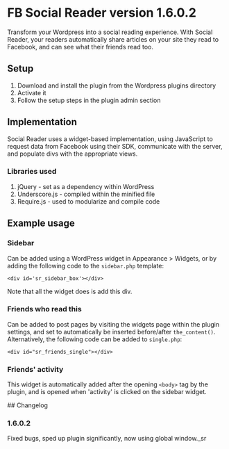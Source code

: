 # FB Social Reader version 1.6.0.2

Transform your Wordpress into a social reading experience. With Social Reader, your readers automatically share articles on your site they read to Facebook, and can see what their friends read too.

## Setup

1. Download and install the plugin from the Wordpress plugins directory
2. Activate it
3. Follow the setup steps in the plugin admin section 


## Implementation

Social Reader uses a widget-based implementation, using JavaScript to request data from Facebook using their SDK, communicate with the server, and populate divs with the appropriate views.

### Libraries used 

1. jQuery - set as a dependency within WordPress
2. Underscore.js - compiled within the minified file
3. Require.js - used to modularize and compile code

## Example usage 
### Sidebar 

Can be added using a WordPress widget in Appearance > Widgets, or by adding the following code to the `sidebar.php` template: 

`<div id='sr_sidebar_box'></div>`

Note that all the widget does is add this div.

### Friends who read this

Can be added to post pages by visiting the widgets page within the plugin settings, and set to automatically be inserted before/after `the_content()`. Alternatively, the following code can be added to `single.php`:

`<div id="sr_friends_single"></div>`

### Friends' activity 

This widget is automatically added after the opening `<body>` tag by the plugin, and is opened when 'activity' is clicked on the sidebar widget.



## Changelog

### 1.6.0.2
Fixed bugs, sped up plugin significantly, now using global window._sr


